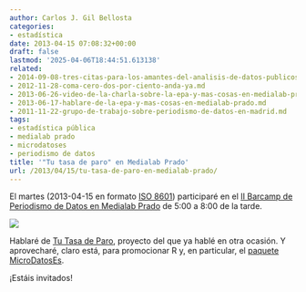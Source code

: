 ```yaml
---
author: Carlos J. Gil Bellosta
categories:
- estadística
date: 2013-04-15 07:08:32+00:00
draft: false
lastmod: '2025-04-06T18:44:51.613138'
related:
- 2014-09-08-tres-citas-para-los-amantes-del-analisis-de-datos-publicos.md
- 2012-11-28-coma-cero-dos-por-ciento-anda-ya.md
- 2013-06-26-video-de-la-charla-sobre-la-epa-y-mas-cosas-en-medialab-prado.md
- 2013-06-17-hablare-de-la-epa-y-mas-cosas-en-medialab-prado.md
- 2011-11-22-grupo-de-trabajo-sobre-periodismo-de-datos-en-madrid.md
tags:
- estadística pública
- medialab prado
- microdatoses
- periodismo de datos
title: '"Tu tasa de paro" en Medialab Prado'
url: /2013/04/15/tu-tasa-de-paro-en-medialab-prado/
---
```


El martes (2013-04-15 en formato [ISO 8601](http://en.wikipedia.org/wiki/ISO_8601)) participaré en el [II Barcamp de Periodismo de Datos en Medialab Prado](http://medialab-prado.es/article/barcam_periodismo_datos_11) de 5:00 a 8:00 de la tarde.

[![](/wp-uploads/2013/01/mi_tasa_paro_personal.png#center)
](http://tutasadeparo.es/)

Hablaré de [Tu Tasa de Paro](http://www.datanalytics.com/2013/01/24/tu-tasa-de-paro-personal/), proyecto del que ya hablé en otra ocasión. Y aprovecharé, claro está, para promocionar R y, en particular, el [paquete MicroDatosEs](http://www.datanalytics.com/2012/08/03/el-paquete-microdataes-para-microdatos-publicos/).

¡Estáis invitados!